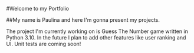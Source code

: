 #Welcome to my Portfolio

##My name is Paulina and here I'm gonna present my projects.

The project I'm currently working on is Guess The Number game written in Python 3.10. In the future I plan to add other features like user ranking and UI. 
Unit tests are coming soon!
